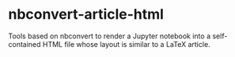 # nbconvert-article-html
Tools based on nbconvert to render a Jupyter notebook into a self-contained HTML file whose layout is similar to a LaTeX article.
